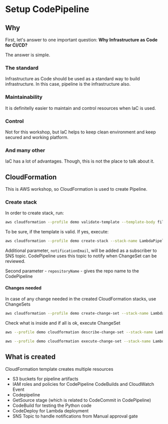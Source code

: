 # Setup CodePipeline

## Why

First, let's answer to one important question: __Why Infrastructure as Code for CI/CD?__

The answer is simple.

### The standard

Infrastructure as Code should be used as a standard way to build infrastructure. In this case, pipeline is the infrastructure also.

### Maintainability

It is definitelly easier to maintain and control resources when IaC is used.

### Control

Not for this workshop, but IaC helps to keep clean environment and keep secured and working platform.

### And many other

IaC has a lot of advantages. Though, this is not the place to talk about it.

## CloudFormation

This is AWS workshop, so CloudFormation is used to create Pipeline.

### Create stack

In order to create stack, run:

```bash
aws cloudformation --profile demo validate-template --template-body file://IaC/Codepipeline.yml
```

To be sure, if the template is valid. If yes, execute:

```bash
aws cloudformation --profile demo create-stack --stack-name LambdaPipeline --template-body file://IaC/Codepipeline.yml --capabilities CAPABILITY_IAM --parameters ParameterKey=notificationEmail,ParameterValue='my@email.com' ParameterKey=repositoryName,ParameterValue='cicd-lambda'
```

Additional parameter,  `notificationEmail`, will be added as a subscriber to SNS topic. CodePipeline uses this topic to notify when ChangeSet can be reviewed.

Second parameter - `repositoryName` - gives the repo name to the CodePipeline

#### Changes needed

In case of any change needed in the created CloudFormation stacks, use ChangeSets

```bash
aws cloudformation --profile demo create-change-set --stack-name LambdaPipeline --change-set-name ProjectUpdate --template-body file://IaC/Codepipeline.yml --description "ChangeSet Name" --capabilities CAPABILITY_IAM --parameters ParameterKey=notificationEmail,ParameterValue='my@email.com' ParameterKey=repositoryName,ParameterValue='cicd-lambda'
```

Check what is inside and if all is ok, execute ChangeSet

```bash
aws --profile demo cloudformation describe-change-set --stack-name LambdaPipeline --change-set-name ProjectUpdate

aws --profile demo cloudformation execute-change-set --stack-name LambdaPipeline --change-set-name ProjectUpdate
```

## What is created

CloudFormation template creates multiple resources

* S3 buckets for pipeline artifacts
* IAM roles and policies for CodePipeline CodeBuilds and CloudWatch Event
* Codepipeline
* GetSource stage (which is related to CodeCommit in CodePipeline)
* CodeBuild for testing the Python code
* CodeDeploy for Lambda deployment
* SNS Topic to handle notifications from Manual approval gate
